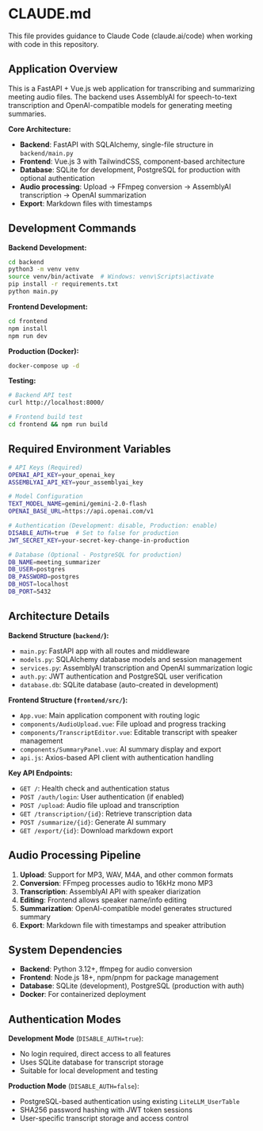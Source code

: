 # CLAUDE.md

This file provides guidance to Claude Code (claude.ai/code) when working with code in this repository.

## Application Overview

This is a FastAPI + Vue.js web application for transcribing and summarizing meeting audio files. The backend uses AssemblyAI for speech-to-text transcription and OpenAI-compatible models for generating meeting summaries.

**Core Architecture:**
- **Backend**: FastAPI with SQLAlchemy, single-file structure in `backend/main.py`
- **Frontend**: Vue.js 3 with TailwindCSS, component-based architecture
- **Database**: SQLite for development, PostgreSQL for production with optional authentication
- **Audio processing**: Upload → FFmpeg conversion → AssemblyAI transcription → OpenAI summarization
- **Export**: Markdown files with timestamps

## Development Commands

**Backend Development:**
```bash
cd backend
python3 -m venv venv
source venv/bin/activate  # Windows: venv\Scripts\activate
pip install -r requirements.txt
python main.py
```

**Frontend Development:**
```bash
cd frontend
npm install
npm run dev
```

**Production (Docker):**
```bash
docker-compose up -d
```

**Testing:**
```bash
# Backend API test
curl http://localhost:8000/

# Frontend build test
cd frontend && npm run build
```

## Required Environment Variables

```bash
# API Keys (Required)
OPENAI_API_KEY=your_openai_key
ASSEMBLYAI_API_KEY=your_assemblyai_key

# Model Configuration
TEXT_MODEL_NAME=gemini/gemini-2.0-flash
OPENAI_BASE_URL=https://api.openai.com/v1

# Authentication (Development: disable, Production: enable)
DISABLE_AUTH=true  # Set to false for production
JWT_SECRET_KEY=your-secret-key-change-in-production

# Database (Optional - PostgreSQL for production)
DB_NAME=meeting_summarizer
DB_USER=postgres
DB_PASSWORD=postgres
DB_HOST=localhost
DB_PORT=5432
```

## Architecture Details

**Backend Structure (`backend/`):**
- `main.py`: FastAPI app with all routes and middleware
- `models.py`: SQLAlchemy database models and session management
- `services.py`: AssemblyAI transcription and OpenAI summarization logic
- `auth.py`: JWT authentication and PostgreSQL user verification
- `database.db`: SQLite database (auto-created in development)

**Frontend Structure (`frontend/src/`):**
- `App.vue`: Main application component with routing logic
- `components/AudioUpload.vue`: File upload and progress tracking
- `components/TranscriptEditor.vue`: Editable transcript with speaker management
- `components/SummaryPanel.vue`: AI summary display and export
- `api.js`: Axios-based API client with authentication handling

**Key API Endpoints:**
- `GET /`: Health check and authentication status
- `POST /auth/login`: User authentication (if enabled)
- `POST /upload`: Audio file upload and transcription
- `GET /transcription/{id}`: Retrieve transcription data
- `POST /summarize/{id}`: Generate AI summary
- `GET /export/{id}`: Download markdown export

## Audio Processing Pipeline

1. **Upload**: Support for MP3, WAV, M4A, and other common formats
2. **Conversion**: FFmpeg processes audio to 16kHz mono MP3
3. **Transcription**: AssemblyAI API with speaker diarization
4. **Editing**: Frontend allows speaker name/info editing
5. **Summarization**: OpenAI-compatible model generates structured summary
6. **Export**: Markdown file with timestamps and speaker attribution

## System Dependencies

- **Backend**: Python 3.12+, ffmpeg for audio conversion
- **Frontend**: Node.js 18+, npm/pnpm for package management
- **Database**: SQLite (development), PostgreSQL (production with auth)
- **Docker**: For containerized deployment

## Authentication Modes

**Development Mode** (`DISABLE_AUTH=true`):
- No login required, direct access to all features
- Uses SQLite database for transcript storage
- Suitable for local development and testing

**Production Mode** (`DISABLE_AUTH=false`):
- PostgreSQL-based authentication using existing `LiteLLM_UserTable`
- SHA256 password hashing with JWT token sessions
- User-specific transcript storage and access control